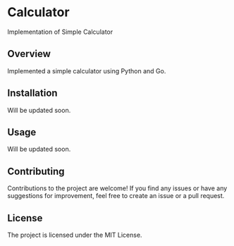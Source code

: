 # Calculator

Implementation of Simple Calculator

## Overview

Implemented a simple calculator using Python and Go.

## Installation

Will be updated soon.

## Usage

Will be updated soon.

## Contributing

Contributions to the project are welcome! If you find any issues or have any suggestions for improvement, feel free to create an issue or a pull request.

## License

The project is licensed under the MIT License.
